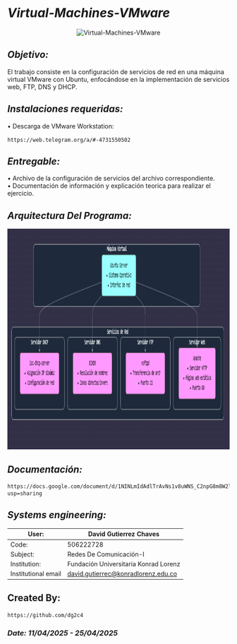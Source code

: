 # *Virtual-Machines-VMware*

<p align="center">
  <img width="800" height="500" src="https://github.com/dg2c4/Virtual-Machines-VMware/blob/main/Assets/Virtual-Machines-VMware.png" alt="Virtual-Machines-VMware">
</p>

## *Objetivo:* 
El trabajo consiste en la configuración de servicios de red en una máquina virtual VMware con Ubuntu, enfocándose en la implementación de servicios web, FTP, DNS y DHCP.

## *Instalaciones requeridas:*
 • Descarga de VMware Workstation:
    
    https://web.telegram.org/a/#-4731550502

## *Entregable:*
• Archivo de la configuración de servicios del archivo correspondiente.\
• Documentación de información y explicación teorica para realizar el ejercicio.

## *Arquitectura Del Programa:*
<p align="center">
  <img width="800" height="500" src="https://github.com/dg2c4/Virtual-Machines-VMware/blob/main/Assets/programming-architecture.png" alt="RedesComunicacionI">
</p>

## *Documentación:*
    https://docs.google.com/document/d/1NINLmIdAdlTrAvNs1v8uWNS_C2npG8m8W2lhnFeHLrY/edit?usp=sharing

## *Systems engineering:*
| User: | David Gutierrez Chaves |
|------|--------|
| Code: | 506222728 |
| Subject: | Redes De Comunicación-I |
| Institution: | Fundación Universitaria Konrad Lorenz |
| Institutional email | david.gutierrec@konradlorenz.edu.co |
  
## Created By:
    https://github.com/dg2c4
    
### *Date: 11/04/2025 - 25/04/2025*

